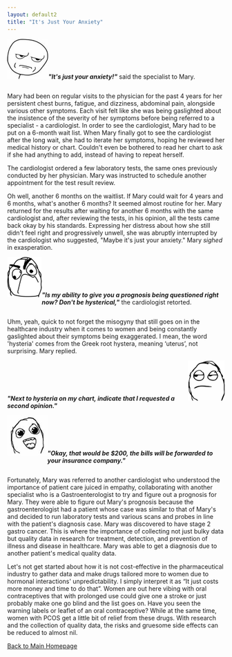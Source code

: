 ```yaml
---
layout: default2
title: "It's Just Your Anxiety"
---
```


<div style="display: flex; align-items: baseline; justify-content: flex-start;">
    <img src="image/meme_stern_face.jpg">
    <p><em><strong>"It's just your anxiety!"</strong></em> said the specialist to Mary.</p>
</div>
<p>Mary had been on regular visits to the physician for the past 4 years for her persistent chest burns, fatigue, and dizziness, abdominal pain, alongside various other symptoms. Each visit felt like she was being gaslighted about the insistence of the severity of her symptoms before being referred to a specialist - a cardiologist. In order to see the cardiologist, Mary had to be put on a 6-month wait list. When Mary finally got to see the cardiologist after the long wait, she had to iterate her symptoms, hoping he reviewed her medical history or chart. Couldn't even be bothered to read her chart to ask if she had anything to add, instead of having to repeat herself.</p>
<p>The cardiologist ordered a few laboratory tests, the same ones previously conducted by her physician. Mary was instructed to schedule another appointment for the test result review.</p>
<p>Oh well, another 6 months on the waitlist. If Mary could wait for 4 years and 6 months, what's another 6 months? It seemed almost routine for her. Mary returned for the results after waiting for another 6 months with the same cardiologist and, after reviewing the tests, in his opinion, all the tests came back okay by his standards. Expressing her distress about how she still didn't feel right and progressively unwell, she was abruptly interrupted by the cardiologist who suggested, "Maybe it's just your anxiety." Mary <em>sighed</em> in exasperation.</p>

<div style="display: flex; align-items: baseline;">
    <img src="image/meme_face_umph.png">
    <p><em><strong>"Is my ability to give you a prognosis being questioned right now? Don't be hysterical,"</strong></em> the cardiologist retorted.</p>
</div>
<p>Uhm, yeah, quick to not forget the misogyny that still goes on in the healthcare industry when it comes to women and being constantly gaslighted about their symptoms being exaggerated. I mean, the word 'hysteria' comes from the Greek root hystera, meaning ‘uterus’, not surprising. Mary replied.</p>

<div style="display: flex; align-items: baseline; justify-content: flex-end;">
    <p><em><strong>"Next to hysteria on my chart, indicate that I requested a second opinion."</strong></em></p>
    <img src="image/meme_sigh_face.png">
</div>

<div style="display: flex; align-items: baseline;">
    <img src="image/mem_face_gleamy_eyes.jpg">
    <p><em><strong>"Okay, that would be $200, the bills will be forwarded to your insurance company."</strong></em></p>
</div>
<p>Fortunately, Mary was referred to another cardiologist who understood the importance of patient care juiced in empathy, collaborating with another specialist who is a Gastroenterologist to try and figure out a prognosis for Mary. They were able to figure out Mary's prognosis because the gastroenterologist had a patient whose case was similar to that of Mary's and decided to run laboratory tests and various scans and probes in line with the patient's diagnosis case. Mary was discovered to have stage 2 gastro cancer. This is where the importance of collecting not just bulky data but quality data in research for treatment, detection, and prevention of illness and disease in healthcare. Mary was able to get a diagnosis due to another patient's medical quality data.</p>
<p>Let's not get started about how it is not cost-effective in the pharmaceutical industry to gather data and make drugs tailored more to women due to hormonal interactions' unpredictability. I simply interpret it as “It just costs more money and time to do that”. Women are out here vibing with oral contraceptives that with prolonged use could give one a stroke or just probably make one go blind and the list goes on. Have you seen the warning labels or leaflet of an oral contraceptive? While at the same time, women with PCOS get a little bit of relief from these drugs. With research and the collection of quality data, the risks and gruesome side effects can be reduced to almost nil.</p>

<p><a href="README">Back to Main Homepage</a></p>
